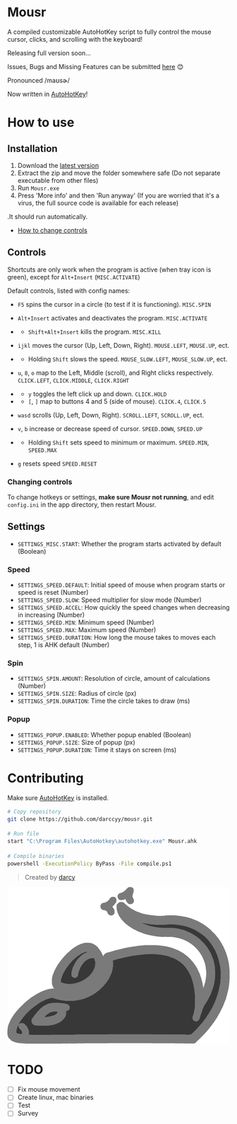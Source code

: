 # Mousr

A compiled customizable AutoHotKey script to fully control the mouse cursor, clicks, and scrolling with the keyboard!

Releasing full version soon...

Issues, Bugs and Missing Features can be submitted [here](https://github.com/darccyy/mousr/issues/new/choose) 😊

Pronounced /maʊsɚ/

Now written in [AutoHotKey](https://autohotkey.com)!

# How to use

## Installation

1. Download the [latest version](https://github.com/darccyy/mousr/releases/tag/v0.1.2)
2. Extract the zip and move the folder somewhere safe (Do not separate executable from other files)
3. Run `Mousr.exe`
4. Press 'More info' and then 'Run anyway' (If you are worried that it's a virus, the full source code is available for each release)

.It should run automatically.

- [How to change controls](#changing-controls)

## Controls

Shortcuts are only work when the program is active (when tray icon is green), except for `Alt+Insert` (`MISC.ACTIVATE`)

Default controls, listed with config names:

- `F5` spins the cursor in a circle (to test if it is functioning). `MISC.SPIN`
- `Alt+Insert` activates and deactivates the program. `MISC.ACTIVATE`
- - `Shift+Alt+Insert` kills the program. `MISC.KILL`

- `ijkl` moves the cursor (Up, Left, Down, Right). `MOUSE.LEFT`, `MOUSE.UP`, ect.
- - Holding `Shift` slows the speed. `MOUSE_SLOW.LEFT`, `MOUSE_SLOW.UP`, ect.
 
- `u`, `8`, `o` map to the Left, Middle (scroll), and Right clicks respectively. `CLICK.LEFT`, `CLICK.MIDDLE`, `CLICK.RIGHT`
- - `y` toggles the left click up and down. `CLICK.HOLD`
- - `[`, `]` map to buttons 4 and 5 (side of mouse). `CLICK.4`, `CLICK.5`

- `wasd` scrolls (Up, Left, Down, Right). `SCROLL.LEFT`, `SCROLL.UP`, ect.

- `v`, `b` increase or decrease speed of cursor. `SPEED.DOWN`, `SPEED.UP`
- - Holding `Shift` sets speed to minimum or maximum. `SPEED.MIN`, `SPEED.MAX`
- `g` resets speed `SPEED.RESET`

### Changing controls

To change hotkeys or settings, **make sure Mousr not running**, and edit `config.ini` in the app directory, then restart Mousr.

## Settings

- `SETTINGS_MISC.START`: Whether the program starts activated by default (Boolean)

### Speed

- `SETTINGS_SPEED.DEFAULT`: Initial speed of mouse when program starts or speed is reset (Number)
- `SETTINGS_SPEED.SLOW`: Speed multiplier for slow mode (Number)
- `SETTINGS_SPEED.ACCEL`: How quickly the speed changes when decreasing in increasing (Number)
- `SETTINGS_SPEED.MIN`: Minimum speed (Number)
- `SETTINGS_SPEED.MAX`: Maximum speed (Number)
- `SETTINGS_SPEED.DURATION`: How long the mouse takes to moves each step, 1 is AHK default (Number)

### Spin

- `SETTINGS_SPIN.AMOUNT`: Resolution of circle, amount of calculations (Number)
- `SETTINGS_SPIN.SIZE`: Radius of circle (px)
- `SETTINGS_SPIN.DURATION`: Time the circle takes to draw (ms)

### Popup

- `SETTINGS_POPUP.ENABLED`: Whether popup enabled (Boolean)
- `SETTINGS_POPUP.SIZE`: Size of popup (px)
- `SETTINGS_POPUP.DURATION`: Time it stays on screen (ms)

# Contributing

Make sure [AutoHotKey](https://www.autohotkey.com/) is installed.

```bash
# Copy repository
git clone https://github.com/darccyy/mousr.git

# Run file
start "C:\Program Files\AutoHotkey\autohotkey.exe" Mousr.ahk

# Compile binaries
powershell -ExecutionPolicy ByPass -File compile.ps1
```

> Created by [darcy](https://github.com/darccyy)

![Icon: Grey mouse graphic](./src/icon.png)

# TODO

- [ ] Fix mouse movement
- [ ] Create linux, mac binaries
- [ ] Test
- [ ] Survey
